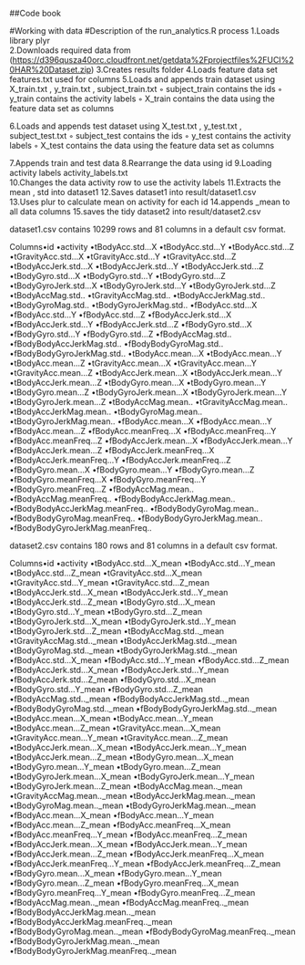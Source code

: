 ﻿

##Code book

#Working with data
#Description of the run_analytics.R process
1.Loads library  plyr  
2.Downloads required data from (https://d396qusza40orc.cloudfront.net/getdata%2Fprojectfiles%2FUCI%20HAR%20Dataset.zip)
3.Creates results folder
4.Loads feature data set  features.txt  used for columns
5.Loads and appends train dataset using  X_train.txt ,  y_train.txt ,  subject_train.txt  ◦  subject_train  contains the ids
◦  y_train  contains the activity labels
◦  X_train  contains the data using the feature data set as columns

6.Loads and appends test dataset using  X_test.txt ,  y_test.txt ,  subject_test.txt  ◦  subject_test  contains the ids
◦  y_test  contains the activity labels
◦  X_test  contains the data using the feature data set as columns

7.Appends train and test data
8.Rearrange the data using id
9.Loading activity labels  activity_labels.txt  
10.Changes the data activity row to use the activity labels
11.Extracts the  mean , std  into dataset1
12.Saves dataset1 into  result/dataset1.csv  
13.Uses plur to calculate mean on activity for each id
14.appends  _mean  to all data columns
15.saves the tidy dataset2 into  result/dataset2.csv  



dataset1.csv
contains 10299 rows and 81 columns in a default csv format.



Columns•id
•activity
•tBodyAcc.std...X
•tBodyAcc.std...Y
•tBodyAcc.std...Z
•tGravityAcc.std...X
•tGravityAcc.std...Y
•tGravityAcc.std...Z
•tBodyAccJerk.std...X
•tBodyAccJerk.std...Y
•tBodyAccJerk.std...Z
•tBodyGyro.std...X
•tBodyGyro.std...Y
•tBodyGyro.std...Z
•tBodyGyroJerk.std...X
•tBodyGyroJerk.std...Y
•tBodyGyroJerk.std...Z
•tBodyAccMag.std..
•tGravityAccMag.std..
•tBodyAccJerkMag.std..
•tBodyGyroMag.std..
•tBodyGyroJerkMag.std..
•fBodyAcc.std...X
•fBodyAcc.std...Y
•fBodyAcc.std...Z
•fBodyAccJerk.std...X
•fBodyAccJerk.std...Y
•fBodyAccJerk.std...Z
•fBodyGyro.std...X
•fBodyGyro.std...Y
•fBodyGyro.std...Z
•fBodyAccMag.std..
•fBodyBodyAccJerkMag.std..
•fBodyBodyGyroMag.std..
•fBodyBodyGyroJerkMag.std..
•tBodyAcc.mean...X
•tBodyAcc.mean...Y
•tBodyAcc.mean...Z
•tGravityAcc.mean...X
•tGravityAcc.mean...Y
•tGravityAcc.mean...Z
•tBodyAccJerk.mean...X
•tBodyAccJerk.mean...Y
•tBodyAccJerk.mean...Z
•tBodyGyro.mean...X
•tBodyGyro.mean...Y
•tBodyGyro.mean...Z
•tBodyGyroJerk.mean...X
•tBodyGyroJerk.mean...Y
•tBodyGyroJerk.mean...Z
•tBodyAccMag.mean..
•tGravityAccMag.mean..
•tBodyAccJerkMag.mean..
•tBodyGyroMag.mean..
•tBodyGyroJerkMag.mean..
•fBodyAcc.mean...X
•fBodyAcc.mean...Y
•fBodyAcc.mean...Z
•fBodyAcc.meanFreq...X
•fBodyAcc.meanFreq...Y
•fBodyAcc.meanFreq...Z
•fBodyAccJerk.mean...X
•fBodyAccJerk.mean...Y
•fBodyAccJerk.mean...Z
•fBodyAccJerk.meanFreq...X
•fBodyAccJerk.meanFreq...Y
•fBodyAccJerk.meanFreq...Z
•fBodyGyro.mean...X
•fBodyGyro.mean...Y
•fBodyGyro.mean...Z
•fBodyGyro.meanFreq...X
•fBodyGyro.meanFreq...Y
•fBodyGyro.meanFreq...Z
•fBodyAccMag.mean..
•fBodyAccMag.meanFreq..
•fBodyBodyAccJerkMag.mean..
•fBodyBodyAccJerkMag.meanFreq..
•fBodyBodyGyroMag.mean..
•fBodyBodyGyroMag.meanFreq..
•fBodyBodyGyroJerkMag.mean..
•fBodyBodyGyroJerkMag.meanFreq..



dataset2.csv
contains 180 rows and 81 columns in a default csv format.



Columns•id
•activity
•tBodyAcc.std...X_mean
•tBodyAcc.std...Y_mean
•tBodyAcc.std...Z_mean
•tGravityAcc.std...X_mean
•tGravityAcc.std...Y_mean
•tGravityAcc.std...Z_mean
•tBodyAccJerk.std...X_mean
•tBodyAccJerk.std...Y_mean
•tBodyAccJerk.std...Z_mean
•tBodyGyro.std...X_mean
•tBodyGyro.std...Y_mean
•tBodyGyro.std...Z_mean
•tBodyGyroJerk.std...X_mean
•tBodyGyroJerk.std...Y_mean
•tBodyGyroJerk.std...Z_mean
•tBodyAccMag.std.._mean
•tGravityAccMag.std.._mean
•tBodyAccJerkMag.std.._mean
•tBodyGyroMag.std.._mean
•tBodyGyroJerkMag.std.._mean
•fBodyAcc.std...X_mean
•fBodyAcc.std...Y_mean
•fBodyAcc.std...Z_mean
•fBodyAccJerk.std...X_mean
•fBodyAccJerk.std...Y_mean
•fBodyAccJerk.std...Z_mean
•fBodyGyro.std...X_mean
•fBodyGyro.std...Y_mean
•fBodyGyro.std...Z_mean
•fBodyAccMag.std.._mean
•fBodyBodyAccJerkMag.std.._mean
•fBodyBodyGyroMag.std.._mean
•fBodyBodyGyroJerkMag.std.._mean
•tBodyAcc.mean...X_mean
•tBodyAcc.mean...Y_mean
•tBodyAcc.mean...Z_mean
•tGravityAcc.mean...X_mean
•tGravityAcc.mean...Y_mean
•tGravityAcc.mean...Z_mean
•tBodyAccJerk.mean...X_mean
•tBodyAccJerk.mean...Y_mean
•tBodyAccJerk.mean...Z_mean
•tBodyGyro.mean...X_mean
•tBodyGyro.mean...Y_mean
•tBodyGyro.mean...Z_mean
•tBodyGyroJerk.mean...X_mean
•tBodyGyroJerk.mean...Y_mean
•tBodyGyroJerk.mean...Z_mean
•tBodyAccMag.mean.._mean
•tGravityAccMag.mean.._mean
•tBodyAccJerkMag.mean.._mean
•tBodyGyroMag.mean.._mean
•tBodyGyroJerkMag.mean.._mean
•fBodyAcc.mean...X_mean
•fBodyAcc.mean...Y_mean
•fBodyAcc.mean...Z_mean
•fBodyAcc.meanFreq...X_mean
•fBodyAcc.meanFreq...Y_mean
•fBodyAcc.meanFreq...Z_mean
•fBodyAccJerk.mean...X_mean
•fBodyAccJerk.mean...Y_mean
•fBodyAccJerk.mean...Z_mean
•fBodyAccJerk.meanFreq...X_mean
•fBodyAccJerk.meanFreq...Y_mean
•fBodyAccJerk.meanFreq...Z_mean
•fBodyGyro.mean...X_mean
•fBodyGyro.mean...Y_mean
•fBodyGyro.mean...Z_mean
•fBodyGyro.meanFreq...X_mean
•fBodyGyro.meanFreq...Y_mean
•fBodyGyro.meanFreq...Z_mean
•fBodyAccMag.mean.._mean
•fBodyAccMag.meanFreq.._mean
•fBodyBodyAccJerkMag.mean.._mean
•fBodyBodyAccJerkMag.meanFreq.._mean
•fBodyBodyGyroMag.mean.._mean
•fBodyBodyGyroMag.meanFreq.._mean
•fBodyBodyGyroJerkMag.mean.._mean
•fBodyBodyGyroJerkMag.meanFreq.._mean
